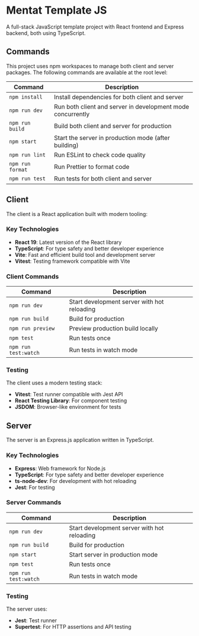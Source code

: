 # Mentat Template JS

A full-stack JavaScript template project with React frontend and Express backend, both using TypeScript.

## Commands

This project uses npm workspaces to manage both client and server packages. The following commands are available at the root level:

| Command | Description |
|---------|-------------|
| `npm install` | Install dependencies for both client and server |
| `npm run dev` | Run both client and server in development mode concurrently |
| `npm run build` | Build both client and server for production |
| `npm start` | Start the server in production mode (after building) |
| `npm run lint` | Run ESLint to check code quality |
| `npm run format` | Run Prettier to format code |
| `npm run test` | Run tests for both client and server |

## Client

The client is a React application built with modern tooling:

### Key Technologies

- **React 19**: Latest version of the React library
- **TypeScript**: For type safety and better developer experience
- **Vite**: Fast and efficient build tool and development server
- **Vitest**: Testing framework compatible with Vite

### Client Commands

| Command | Description |
|---------|-------------|
| `npm run dev` | Start development server with hot reloading |
| `npm run build` | Build for production |
| `npm run preview` | Preview production build locally |
| `npm test` | Run tests once |
| `npm run test:watch` | Run tests in watch mode |

### Testing

The client uses a modern testing stack:
- **Vitest**: Test runner compatible with Jest API
- **React Testing Library**: For component testing
- **JSDOM**: Browser-like environment for tests

## Server

The server is an Express.js application written in TypeScript.

### Key Technologies

- **Express**: Web framework for Node.js
- **TypeScript**: For type safety and better developer experience
- **ts-node-dev**: For development with hot reloading
- **Jest**: For testing

### Server Commands

| Command | Description |
|---------|-------------|
| `npm run dev` | Start development server with hot reloading |
| `npm run build` | Build for production |
| `npm start` | Start server in production mode |
| `npm test` | Run tests once |
| `npm run test:watch` | Run tests in watch mode |

### Testing

The server uses:
- **Jest**: Test runner
- **Supertest**: For HTTP assertions and API testing
